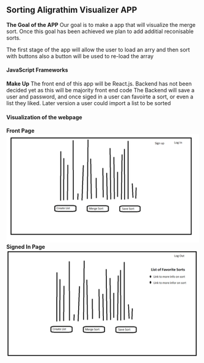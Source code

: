 ## Sorting Aligrathim Visualizer APP
**The Goal of the APP**
Our goal is to make a app that will visualize the merge sort. Once this goal has been achieved we plan to add additial reconisable sorts.

The first stage of the app will allow the user to load an arry and then sort with buttons also a button will be used to re-load the array

#### JavaScript Frameworks
**Make Up**
The front end of this app will be React.js.
Backend has not been decided yet as this will be majority front end code
The Backend will save a user and password, and once siged in a user can favoirte a sort, or even a list they liked.
Later version a user could import a list to be sorted

#### Visualization of the webpage
**Front Page**
![Image of expected landing page](Sorting_Visualizer_front_page.png)
**Signed In Page**
![Image of expected signed In Page](Sorting_Visualizer_signed_in_page.png)
